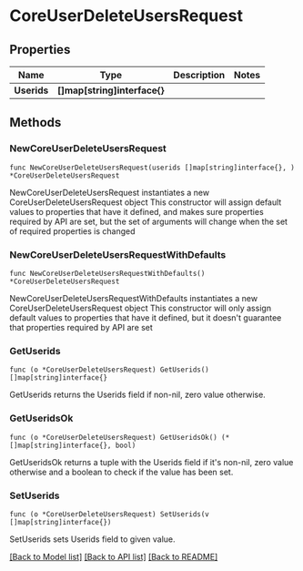 # CoreUserDeleteUsersRequest

## Properties

Name | Type | Description | Notes
------------ | ------------- | ------------- | -------------
**Userids** | **[]map[string]interface{}** |  | 

## Methods

### NewCoreUserDeleteUsersRequest

`func NewCoreUserDeleteUsersRequest(userids []map[string]interface{}, ) *CoreUserDeleteUsersRequest`

NewCoreUserDeleteUsersRequest instantiates a new CoreUserDeleteUsersRequest object
This constructor will assign default values to properties that have it defined,
and makes sure properties required by API are set, but the set of arguments
will change when the set of required properties is changed

### NewCoreUserDeleteUsersRequestWithDefaults

`func NewCoreUserDeleteUsersRequestWithDefaults() *CoreUserDeleteUsersRequest`

NewCoreUserDeleteUsersRequestWithDefaults instantiates a new CoreUserDeleteUsersRequest object
This constructor will only assign default values to properties that have it defined,
but it doesn't guarantee that properties required by API are set

### GetUserids

`func (o *CoreUserDeleteUsersRequest) GetUserids() []map[string]interface{}`

GetUserids returns the Userids field if non-nil, zero value otherwise.

### GetUseridsOk

`func (o *CoreUserDeleteUsersRequest) GetUseridsOk() (*[]map[string]interface{}, bool)`

GetUseridsOk returns a tuple with the Userids field if it's non-nil, zero value otherwise
and a boolean to check if the value has been set.

### SetUserids

`func (o *CoreUserDeleteUsersRequest) SetUserids(v []map[string]interface{})`

SetUserids sets Userids field to given value.



[[Back to Model list]](../README.md#documentation-for-models) [[Back to API list]](../README.md#documentation-for-api-endpoints) [[Back to README]](../README.md)


